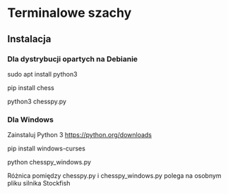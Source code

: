 # Terminalowe szachy
## Instalacja
### Dla dystrybucji opartych na Debianie

sudo apt install python3

pip install chess

python3 chesspy.py

### Dla Windows

Zainstaluj Python 3 https://python.org/downloads

pip install windows-curses

python chesspy_windows.py

Różnica pomiędzy chesspy.py i chesspy_windows.py polega na osobnym pliku silnika Stockfish
